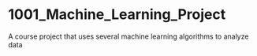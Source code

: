 # 1001_Machine_Learning_Project
A course project that uses several machine learning algorithms to analyze data

